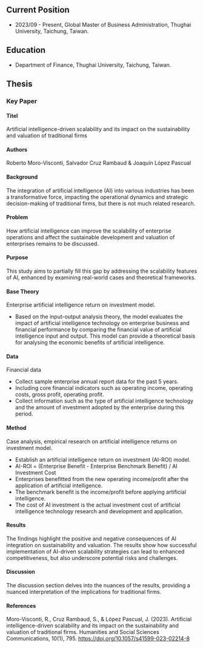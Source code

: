 ## Current Position
* 2023/09 - Present, Global Master of Business Administration, Thughai University, Taichung, Taiwan.

## Education
* Department of Finance,  Thughai University, Taichung, Taiwan.

## Thesis
### Key Paper
#### Titel
Artificial intelligence-driven scalability and its impact on the sustainability and valuation of traditional firms
#### Authors
Roberto Moro-Visconti, Salvador Cruz Rambaud & Joaquín López Pascual
#### Background
The integration of artificial intelligence (AI) into various industries has been a transformative force, impacting the operational dynamics and strategic decision-making of traditional firms, but there is not much related research.
#### Problem
How artificial intelligence can improve the scalability of enterprise operations and affect the sustainable development and valuation of enterprises remains to be discussed.
#### Purpose
This study aims to partially fill this gap by addressing the scalability features of AI, enhanced by examining real-world cases and theoretical frameworks.
#### Base Theory
Enterprise artificial intelligence return on investment model.
  * Based on the input-output analysis theory, the model evaluates the impact of artificial intelligence technology on enterprise business and financial performance by comparing the financial value of artificial intelligence input and output. This model can provide a theoretical basis for analysing the economic benefits of artificial intelligence.
#### Data
Financial data
  * Collect sample enterprise annual report data for the past 5 years.
  * Including core financial indicators such as operating income, operating costs, gross profit, operating profit.
  * Collect information such as the type of artificial intelligence technology and the amount of investment adopted by the enterprise during this period.
#### Method
Case analysis, empirical research on artificial intelligence returns on investment model.
  * Establish an artificial intelligence return on investment (AI-ROI) model.
  * AI-ROI = (Enterprise Benefit - Enterprise Benchmark Benefit) / AI Investment Cost
  * Enterprises benefitted from the new operating income/profit after the application of artificial intelligence.
  * The benchmark benefit is the income/profit before applying artificial intelligence.
  * The cost of AI investment is the actual investment cost of artificial intelligence technology research and development and application.
#### Results
The findings highlight the positive and negative consequences of AI integration on sustainability and valuation. The results show how successful implementation of AI-driven scalability strategies can lead to enhanced competitiveness, but also underscore potential risks and challenges.
#### Discussion
The discussion section delves into the nuances of the results, providing a nuanced interpretation of the implications for traditional firms.
#### References
Moro-Visconti, R., Cruz Rambaud, S., & López Pascual, J. (2023). Artificial intelligence-driven scalability and its impact on the sustainability and valuation of traditional firms. Humanities and Social Sciences Communications, 10(1), 795. https://doi.org/10.1057/s41599-023-02214-8
